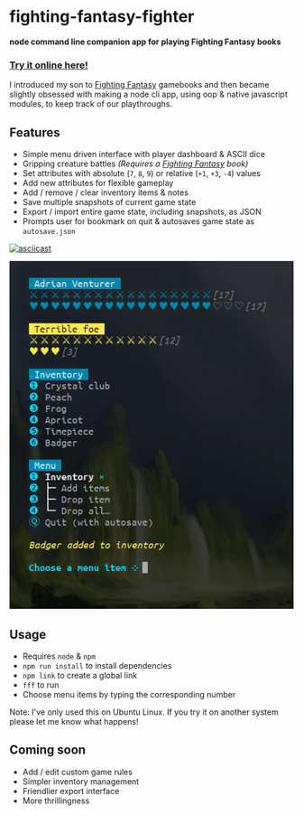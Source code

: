 # fighting-fantasy-fighter

__node command line companion app for playing Fighting Fantasy books__

### [Try it online here!](https://repl.it/@danfarrow/fighting-fantasy-fighter)

I introduced my son to [Fighting Fantasy](https://www.fightingfantasy.com/) gamebooks and then became slightly obsessed with making a node cli app, using oop & native javascript modules, to keep track of our playthroughs.

## Features

* Simple menu driven interface with player dashboard & ASCII dice
* Gripping creature battles _(Requires a [Fighting Fantasy](https://www.fightingfantasy.com/) book)_
* Set attributes with absolute (`7`, `8`, `9`) or relative (`+1`, `+3`, `-4`) values
* Add new attributes for flexible gameplay
* Add / remove / clear inventory items & notes
* Save multiple snapshots of current game state
* Export / import entire game state, including snapshots, as JSON
* Prompts user for bookmark on quit & autosaves game state as `autosave.json`

[![asciicast](https://asciinema.org/a/393248.svg)](https://asciinema.org/a/393248)

![Screengrab of the app](./fff-grab.png)

## Usage

* Requires `node` & `npm`
* `npm run install` to install dependencies
* `npm link` to create a global link
* `fff` to run
* Choose menu items by typing the corresponding number

Note: I've only used this on Ubuntu Linux. If you try it on another system please let me know what happens!

## Coming soon

* Add / edit custom game rules
* Simpler inventory management
* Friendlier export interface
* More thrillingness
